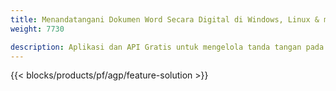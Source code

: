 ```yaml
---
title: Menandatangani Dokumen Word Secara Digital di Windows, Linux & macOS 
weight: 7730

description: Aplikasi dan API Gratis untuk mengelola tanda tangan pada dokumen DOC, DOCX & ODT
---
```


{{< blocks/products/pf/agp/feature-solution >}} 

